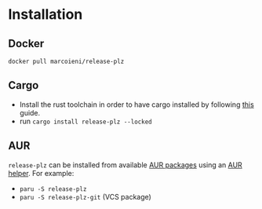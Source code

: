 # Installation

## Docker

`docker pull marcoieni/release-plz`

## Cargo

* Install the rust toolchain in order to have cargo installed by following
  [this](https://www.rust-lang.org/tools/install) guide.
* run `cargo install release-plz --locked`

## AUR

`release-plz` can be installed from available [AUR packages](https://aur.archlinux.org/packages?O=0&SeB=b&K=release-plz&outdated=&SB=n&SO=a&PP=50&submit=Go) using an [AUR helper](https://wiki.archlinux.org/index.php/AUR_helpers). For example:

* `paru -S release-plz`
* `paru -S release-plz-git` (VCS package)
